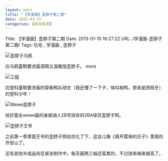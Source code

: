 ```yaml
---
layout: post
title: "【学漫画】歪脖子第二期"
date: 2025-03-27
categories: [疯言疯语]
---
```


Title: 【学漫画】歪脖子第二期
Date: 2013-01-10 16:27:22
URL: /学漫画-歪脖子第二期/
Tags: 位毛 , 学漫画 , 歪脖子

![歪脖子乌鸦](http://weimaoblog.qiniudn.com/oldblog/2013/01/歪脖子乌鸦.jpg )

应乌鸦童鞋要求画滴萌又温暖版歪脖子。
more

![三姐](http://weimaoblog.qiniudn.com/oldblog/2013/01/三姐.jpg )

应登科童鞋要求画的穿板鸭队球衣（我还懵了一下子，啥叫板鸭，原来是西班牙）的登科少年！

![Wewe歪脖子](http://weimaoblog.qiniudn.com/oldblog/2013/01/wewe歪脖子.jpg )

给好基友wewe画的身披湖人2B号球衣的2BA球员歪脖子照。

![歪脖子王爷](http://weimaoblog.qiniudn.com/oldblog/2013/01/歪脖子王爷.jpg )

之前第一季里面王爷的歪脖子照给优化了下，这会儿像《离开雷锋的日子》里面的乔安山了。

还有其他半成品尚在紧张制作中，每天画两三幅还蛮累的，不过效率越来越高了。